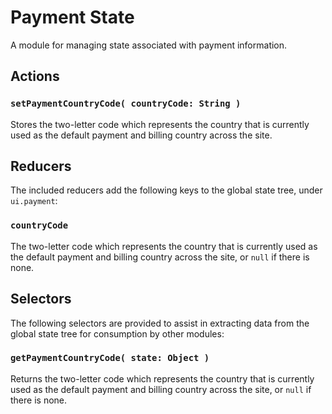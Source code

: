 # Payment State

A module for managing state associated with payment information.

## Actions

### `setPaymentCountryCode( countryCode: String )`

Stores the two-letter code which represents the country that is currently used as the default payment and billing country across the site.

## Reducers

The included reducers add the following keys to the global state tree, under `ui.payment`:

### `countryCode`

The two-letter code which represents the country that is currently used as the default payment and billing country across the site, or `null` if there is none.

## Selectors

The following selectors are provided to assist in extracting data from the global state tree for consumption by other modules:

### `getPaymentCountryCode( state: Object )`

Returns the two-letter code which represents the country that is currently used as the default payment and billing country across the site, or `null` if there is none.
